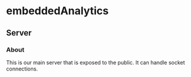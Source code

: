 # embeddedAnalytics

## Server
### About
This is our main server that is exposed to the public. It can handle socket connections. 
